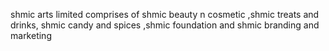 shmic arts limited comprises of shmic beauty n cosmetic ,shmic treats and drinks, shmic candy and spices ,shmic foundation and shmic branding and marketing
